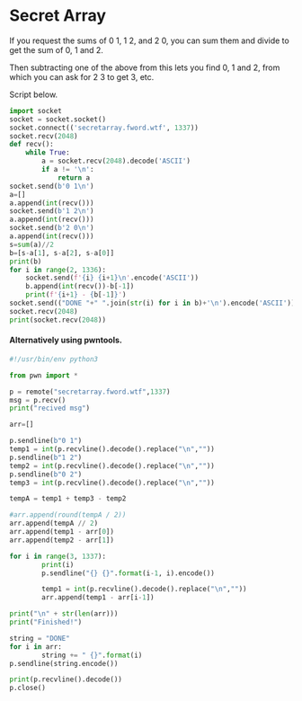 # Secret Array 

If you request the sums of 0 1, 1 2, and 2 0, you can sum them and divide to get the sum of 0, 1 and 2. 

Then subtracting one of the above from this lets you find 0, 1 and 2, from which you can ask for 2 3 to get 3, etc. 

Script below. 

```python
import socket
socket = socket.socket()
socket.connect(('secretarray.fword.wtf', 1337))
socket.recv(2048)
def recv():
    while True:
        a = socket.recv(2048).decode('ASCII')
        if a != '\n':
            return a
socket.send(b'0 1\n')
a=[]
a.append(int(recv()))
socket.send(b'1 2\n')
a.append(int(recv()))
socket.send(b'2 0\n')
a.append(int(recv()))
s=sum(a)//2
b=[s-a[1], s-a[2], s-a[0]]
print(b)
for i in range(2, 1336):
    socket.send(f'{i} {i+1}\n'.encode('ASCII'))
    b.append(int(recv())-b[-1])
    print(f'{i+1} - {b[-1]}')
socket.send(("DONE "+" ".join(str(i) for i in b)+'\n').encode('ASCII'))
socket.recv(2048)
print(socket.recv(2048))
```

#### Alternatively using pwntools.

```python
#!/usr/bin/env python3

from pwn import *

p = remote("secretarray.fword.wtf",1337)
msg = p.recv()
print("recived msg")

arr=[]

p.sendline(b"0 1")
temp1 = int(p.recvline().decode().replace("\n",""))
p.sendline(b"1 2")
temp2 = int(p.recvline().decode().replace("\n",""))
p.sendline(b"0 2")
temp3 = int(p.recvline().decode().replace("\n",""))

tempA = temp1 + temp3 - temp2

#arr.append(round(tempA / 2))
arr.append(tempA // 2)
arr.append(temp1 - arr[0])
arr.append(temp2 - arr[1])

for i in range(3, 1337):
        print(i)
        p.sendline("{} {}".format(i-1, i).encode())

        temp1 = int(p.recvline().decode().replace("\n",""))
        arr.append(temp1 - arr[i-1])

print("\n" + str(len(arr)))
print("Finished!")

string = "DONE"
for i in arr:
        string += " {}".format(i)
p.sendline(string.encode())

print(p.recvline().decode())
p.close()
```
